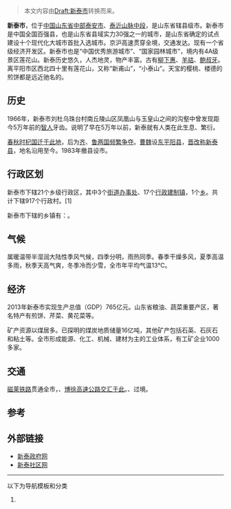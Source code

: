 > 本文内容由[Draft:新泰市](https://zh.wikipedia.org/wiki/Draft:新泰市)转换而来。


**新泰市**，位于[中国](https://zh.wikipedia.org/wiki/中国 "wikilink")[山东省中部](https://zh.wikipedia.org/wiki/山东省 "wikilink")[泰安市](../Page/泰安市.md "wikilink")、[泰沂山脉中段](https://zh.wikipedia.org/wiki/泰沂山脉 "wikilink")，是山东省辖县级市。新泰市是中国全国百强县，也是山东省县域实力30强之一的城市，是山东省确定的试点建设十个现代化大城市首批入选城市。京沪高速贯穿全境，交通发达。现有一个省级经济开发区。新泰市也是“中国优秀旅游城市”、“国家园林城市”，境内有4A级景区莲花山。新泰历史悠久，人杰地灵，物产丰富。古有[柳下惠](../Page/柳下惠.md "wikilink")、[羊祜](../Page/羊祜.md "wikilink")、[鲍叔牙](../Page/鲍叔牙.md "wikilink")。离平阳市区西北四十里有莲花山，又称“新甫山”，“小泰山”。天宝的樱桃、楼德的煎饼都是远近驰名的。

## 历史

1966年，新泰市刘杜乌珠台村南丘陵山区凤凰山与玉皇山之间的沟壑中曾发现距今5万年前的[智人](../Page/智人.md "wikilink")牙齿。说明了早在5万年以前，新泰就有人类在此生息、繁衍。

[春秋时](../Page/春秋时期.md "wikilink")[杞国迁于此地](https://zh.wikipedia.org/wiki/杞国 "wikilink")，后为[齐](https://zh.wikipedia.org/wiki/齐国 "wikilink")、[鲁两国频繁争夺](https://zh.wikipedia.org/wiki/鲁国 "wikilink")。[曹魏](../Page/曹魏.md "wikilink")设[东平阳县](https://zh.wikipedia.org/wiki/东平阳县 "wikilink")，[晋改称新泰县](../Page/晋朝.md "wikilink")，地名沿用至今。1983年撤县设市。

## 行政区划

新泰市下辖21个乡级行政区，其中3个[街道办事处](../Page/街道办事处.md "wikilink")、17个[行政建制镇](../Page/行政建制镇.md "wikilink")，1个[乡](https://zh.wikipedia.org/wiki/乡 "wikilink")。共计下辖917个行政村。\[1\]

新泰市下辖的乡镇有：。

## 气候

属暖温带半湿润大陆性季风气候，四季分明，雨热同季。春季干燥多风，夏季高温多雨，秋季天高气爽，冬季冷而少雪，全市年平均气温13℃。

## 经济

2013年新泰市实现生产总值（GDP）765亿元。山东省粮油、蔬菜重要产区，著名特产有煎饼、芹菜、黄花菜等。

矿产资源以煤居多。已探明的煤炭地质储量16亿吨，其他矿产包括石英、石灰石和粘土等。全市形成能源、化工、机械、建材为主的工业体系，有工矿企业1000多家。

## 交通

[磁莱铁路](../Page/磁莱铁路.md "wikilink")贯通全市，、[博徐高速公路交汇于此](https://zh.wikipedia.org/wiki/博徐高速公路 "wikilink")。、过境。

## 参考

## 外部链接

  - [新泰政府网](http://www.xintai.gov.cn/)
  - [新泰社区网](http://www.xintaishequ.com/)

-----

以下为导航模板和分类

1.